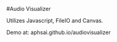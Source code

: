 #Audio Visualizer

Utilizes Javascript, FileIO and Canvas.

Demo at: aphsai.github.io/audiovisualizer
